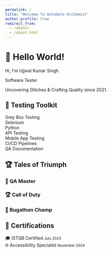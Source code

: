 ```yaml
---
permalink: /
title: "Welcome To Automate Alchemist"
author_profile: true
redirect_from: 
  - /about/
  - /about.html
---
```


<div class="test-laboratory">
  <div class="intro-section">
    <h1>🧪 Hello World!</h1>
    <div class="typewriter">
      <p>Hi, I'm Ujjwal Kumar Singh</p>
      <p>Software Tester</p>
      <p>Uncovering Glitches & Crafting Quality since 2021.</p>
    </div>
  </div>

  <div class="skills-section">
    <h2>🔧 Testing Toolkit</h2>
    <div class="skill-grid">
      <div class="skill-card">Grey Box Testing</div>
      <div class="skill-card">Selenium</div>
      <div class="skill-card">Python</div>
      <div class="skill-card">API Testing</div>
      <div class="skill-card">Mobile App Testing</div>
      <div class="skill-card">CI/CD Pipelines</div>
      <div class="skill-card">QA Documentation</div>
    </div>
  </div>

  <div class="achievements-section">
    <h2>🏆 Tales of Triumph</h2>
    <div class="achievement-grid">
      <div class="achievement-card">
        <h3>👑 QA Master</h3>
      </div>
      <div class="achievement-card">
        <h3>🏆 Call of Duty</h3>
      </div>
      <div class="achievement-card">
        <h3>🎯 Bugathon Champ</h3>
      </div>
    </div>
  </div>

  <div class="certifications-section">
    <h2>📜 Certifications</h2>
    <div class="cert-container">
      <div class="cert-item">
        <span>🎓 ISTQB Certified</span>
        <small>July 2023</small>
      </div>
      <div class="cert-item">
        <span>🌐 Accessibility Specialist</span>
        <small>November 2024</small>
      </div>
    </div>
  </div>
</div>
